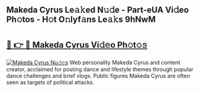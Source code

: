 ## Makeda Cyrus Le𝚊𝚔ed N𝚞𝚍e - Part-eUA Vi𝚍eo Ph𝚘tos - H𝚘t O𝚗lyf𝚊ns Le𝚊𝚔s 9hNwM

# <h2><a href="http://hf86rp6.feru.top/?c=Makeda+Cyrus">🔗 👉 🔴 Makeda Cyrus Vi𝚍𝚎o Ph𝚘t𝚘𝚜</a></h2>

[![Makeda Cyrus Nu𝚍𝚎s](https://i.imgur.com/0TWrTi3.gif)](http://hf86rp6.feru.top/?c=Makeda+Cyrus)
Web personality Makeda Cyrus and content creator, acclaimed for posting dance and lifestyle themes through popular dance challenges and brief vlogs. Public figures Makeda Cyrus are often seen as targets of political attacks. 
